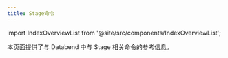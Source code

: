 ```yaml
---
title: Stage命令
---
```


import IndexOverviewList from '@site/src/components/IndexOverviewList';

本页面提供了与 Databend 中与 Stage 相关命令的参考信息。

<IndexOverviewList />
